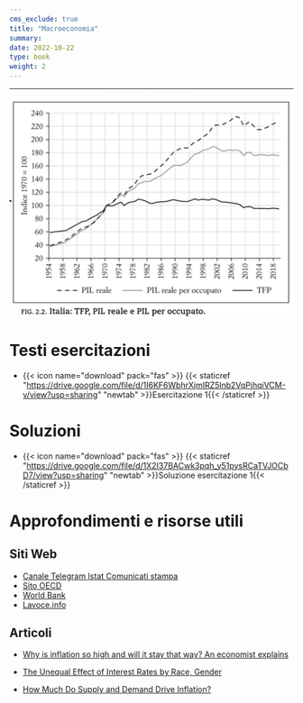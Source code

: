 ```yaml
---
cms_exclude: true
title: "Macroeconomia"
summary: 
date: 2022-10-22
type: book
weight: 2
---
```

---
![Alt text here](aaa.jpg "Produttività dei fattori per i principali paesi europei")


# Testi esercitazioni

- {{< icon name="download" pack="fas" >}} {{< staticref "https://drive.google.com/file/d/1I6KF6WbhrXjmIRZ5lnb2VqPjhqiVCM-v/view?usp=sharing" "newtab" >}}Esercitazione 1{{< /staticref >}}


# Soluzioni

- {{< icon name="download" pack="fas" >}} {{< staticref "https://drive.google.com/file/d/1X2I37BACwk3pqh_y51pysRCaTVJOCbD7/view?usp=sharing" "newtab" >}}Soluzione esercitazione 1{{< /staticref >}} 



# Approfondimenti e risorse utili

## Siti Web
- [Canale Telegram Istat Comunicati stampa](https://t.me/istatstampa)
- [Sito OECD](https://www.oecd.org/)
- [World Bank](https://www.worldbank.org/en/home)
- [Lavoce.info](https://www.lavoce.info/)

## Articoli
- [Why is inflation so high and will it stay that way? An economist explains](https://www.weforum.org/agenda/2022/05/inflation-rising-economist-explains/?utm_source=pocket_mylist)

- [The Unequal Effect of Interest Rates by Race, Gender](https://www.frbsf.org/economic-research/publications/economic-letter/2022/august/unequal-effect-interest-rates-by-race-and-gender/?utm_source=pocket_mylist)

- [How Much Do Supply and Demand Drive Inflation?](https://www.frbsf.org/economic-research/publications/economic-letter/2022/june/how-much-do-supply-and-demand-drive-inflation/?utm_source=pocket_mylist)

 